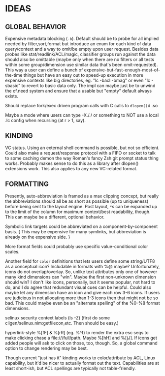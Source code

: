 IDEAS
=============

GLOBAL BEHAVIOR
---------------
Expensive metadata blocking (`-b`).
  Default should be to probe for all implied needed by filter,sort,format but
  introduce an enum for each kind of data query/context and a way to omit/be
  empty upon user request.  Besides data probes like stat/readlink/ACL/magic,
  classifier groups run against the data should also be omittable (maybe only
  when there are no filters or all tests within some group/dimension use
  similar data that's been omit-requested).  This way a user can define a
  bunch of expensive-but-fast-enough-most-of-the-time things but have an easy
  out to speed-up execution in more expensive contexts like big directories,
  eg. "lc -bacl -bmag" or even "lc -sbasic" to revert to basic data only.
  The impl can maybe just be to unwind the cf.need system and ensure that a
  usable but "empty" default always exists.

Should replace fork/exec driven program calls with C calls to `dlopen()`d .so

Maybe a mode where users can type -X././ or something to NOT use a local .lc
config when recursing (at r > 1, say).

KINDING
-------
VC status.  Using an external shell command is possible, but not so efficient.
Could also make a request/response protocol with a FIFO or socket to talk to
some caching demon the way Roman's fancy Zsh git prompt status thing works.
Probably makes sense to do this as a library after dlopen() extensions work.
This also applies to any new VC-related format.

FORMATTING
----------
Presently, auto-abbreviation is framed as a max clipping concept, but really
the abbreviations should all be as short as possible (up to uniqueness) before
being sent to the layout engine.  Post layout, `*`s can be expanded up to the
limit of the column for maximum context/best readability, though.  This can
maybe be a different, optional behavior.

Symbolic link targets could be abbreviated on a component-by-component basis.
{ This may be expensive for many symlinks, but abbreviation is already on the
expensive side. }

More format fields could probably use specific value-conditional color scales.

Another field for `color` definitions that lets users define some string/UTF8
as a conceptual icon?  Includable in formats with %@ maybe?  Unfortunately,
icons do not overlap/overlay.  So, unlike text attributes only one of however
many kind dimensions can "win".  Maybe the first non-unknown dimension should
win?  I don't like icons, personally, but it seems popular, not hard to do, and
I do agree that redundant visual cues can be helpful.  Could also maybe let any
dimension have an icon and give each row 3-6 icons.  If users are judicious in
not allocating more than 1-3 icons then that might not be so bad.  This could
maybe even be an "alternate spelling" of the %0-%8 format dimensions.

selinux security context labels (ls -Z)
(first do some cligen/selinux.nim:getfilecon,etc.  Then should be easy.)

hyperlink-style %[fF] & %[rR] (eg. %^f) to render the extra esc seqs to make
clicking chase a file:///full/path.  Maybe %[hH] and %[jJ].  If icons get added
people will ask to click on those, too, though.  So, a global command option to
change rendering may be best.

Though current "just has it" kinding works to color/attribute by ACL, Linux
capability, but it'd be nicer to actually format out the text.  Capabilities
are at least short-ish, but ACL spellings are typically not table-friendly.
